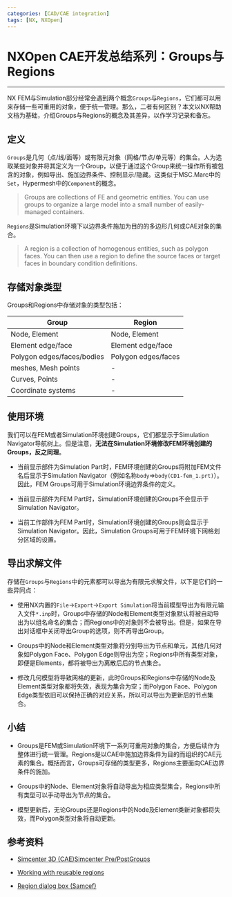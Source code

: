 ```yaml
---
categories: [CAD/CAE integration]
tags: [NX, NXOpen]
---
```


# NXOpen CAE开发总结系列：Groups与Regions


---

NX FEM与Simulation部分经常会遇到两个概念`Groups`与`Regions`，它们都可以用来存储一些可重用的对象，便于统一管理。那么，二者有何区别？本文以NX帮助文档为基础，介绍Groups与Regions的概念及其差异，以作学习记录和备忘。

## 定义

`Groups`是几何（点/线/面等）或有限元对象（网格/节点/单元等）的集合。人为选取某些对象并将其定义为一个Group，以便于通过这个Group来统一操作所有被包含的对象，例如导出、施加边界条件、控制显示/隐藏。这类似于MSC.Marc中的`Set`，Hypermesh中的`Component`的概念。

> Groups are collections of FE and geometric entities. You can use groups to organize a large model into a small number of easily-managed containers.

`Regions`是Simulation环境下以边界条件施加为目的的多边形几何或CAE对象的集合。

>  A region is a collection of homogenous entities, such as polygon faces. You can then use a region to define the source faces or target faces in boundary condition definitions.

## 存储对象类型

Groups和Regions中存储对象的类型包括：

Group | Region
---|---
Node, Element | Node, Element
Element edge/face | Element edge/face
Polygon edges/faces/bodies | Polygon edges/faces
meshes, Mesh points | -
Curves, Points | -
Coordinate systems | -

## 使用环境

我们可以在FEM或者Simulation环境创建Groups，它们都显示于Simulation Navigator导航树上。但是注意，**无法在Simulation环境修改FEM环境创建的Groups，反之同理**。

- 当前显示部件为Simulation Part时，FEM环境创建的Groups将附加FEM文件名后显示于Simulation Navigator（例如名称`body`=>`body(CD1-fem_1.prt)`）。因此，FEM Groups可用于Simulation环境边界条件的定义。

- 当前显示部件为FEM Part时，Simulation环境创建的Groups不会显示于Simulation Navigator。

- 当前工作部件为FEM Part时，Simulation环境创建的Groups则会显示于Simulation Navigator。因此，Simulation Groups可用于FEM环境下网格划分区域的设置。

## 导出求解文件

存储在`Groups`与`Regions`中的元素都可以导出为有限元求解文件，以下是它们的一些异同点：

- 使用NX内置的`File`->`Export`->`Export Simulation`将当前模型导出为有限元输入文件`*.inp`时，Groups中存储的Node和Element类型对象默认将被自动导出为以组名命名的集合；而Regions中的对象则不会被导出。但是，如果在导出对话框中关闭导出Group的选项，则不再导出Group。

- Groups中的Node和Element类型对象将分别导出为节点和单元，其他几何对象如Polygon Face、Polygon Edge则导出为空；Regions中所有类型对象，即便是Elements，都将被导出为离散后后的节点集合。

- 修改几何模型将导致网格的更新，此时Groups和Regions中存储的Node及Element类型对象都将失效，表现为集合为空；而Polygon Face、Polygon Edge类型依旧可以保持正确的对应关系，所以可以导出为更新后的节点集合。

## 小结

- Groups是FEM或Simulation环境下一系列可重用对象的集合，方便后续作为整体进行统一管理。Regions是以CAE中施加边界条件为目的而组织的CAE元素的集合。概括而言，Groups可存储的类型更多，Regions主要面向CAE边界条件的施加。

- Groups中的Node、Element对象将自动导出为相应类型集合，Regions中所有类型可以手动导出为节点的集合。

- 模型更新后，无论Groups还是Regions中的Node及Element类新对象都将失效，而Polygon类型对象将自动更新。

## 参考资料

- [Simcenter 3D (CAE)Simcenter Pre/PostGroups](https://docs.plm.automation.siemens.com/tdoc/nx/12/nx_help#uid:xid1128419:index_advanced:xid1159750:id625201)  

- [Working with reusable regions](https://docs.plm.automation.siemens.com/tdoc/nx/12/nx_help/#uid:id911964) 

- [Region dialog box (Samcef)](https://docs.plm.automation.siemens.com/tdoc/nx/12/nx_help/#uid:xid919887)  